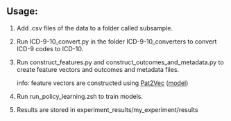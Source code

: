 ## Usage:
1. Add .csv files of the data to a folder called subsample.
2. Run ICD-9-10_convert.py in the folder ICD-9-10_converters to convert ICD-9 codes to ICD-10.
3. Run construct_features.py and construct_outcomes_and_metadata.py to create feature vectors and outcomes and metadata files.

   info: feature vectors are constructed using [Pat2Vec](https://ai.jmir.org/2023/1/e40755) ([model](https://huggingface.co/zidatasciencelab/Pat2Vec))
4. Run run_policy_learning.zsh to train models.
5. Results are stored in experiment_results/my_experiment/results
